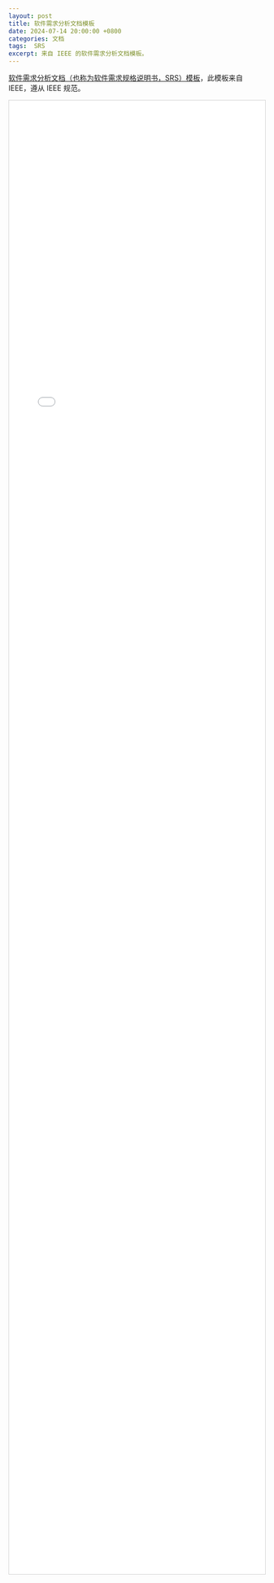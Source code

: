 ```yaml
---
layout: post
title: 软件需求分析文档模板
date: 2024-07-14 20:00:00 +0800
categories: 文档
tags:  SRS
excerpt: 来自 IEEE 的软件需求分析文档模板。
---
```


[软件需求分析文档（也称为软件需求规格说明书，SRS）模板][SRS-Template]，此模板来自 IEEE，遵从 IEEE 规范。

<embed src="/pdfs/srs_template-en.pdf" type="application/pdf" style="width: 100%; height: 2900px; border: 1px solid lightgray;">

[SRS-Template]: /pdfs/srs_template-en.pdf
